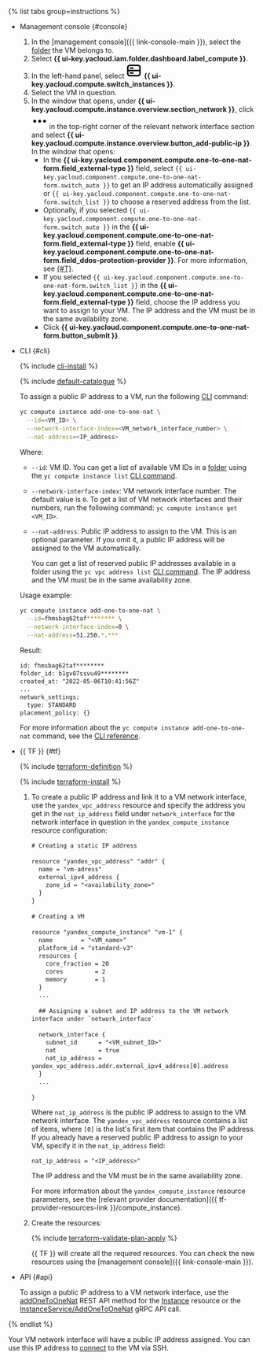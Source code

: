 {% list tabs group=instructions %}

- Management console {#console}

  1. In the [management console]({{ link-console-main }}), select the [folder](../../resource-manager/concepts/resources-hierarchy.md#folder) the VM belongs to.
  1. Select **{{ ui-key.yacloud.iam.folder.dashboard.label_compute }}**.
  1. In the left-hand panel, select ![image](../../_assets/console-icons/server.svg) **{{ ui-key.yacloud.compute.switch_instances }}**.
  1. Select the VM in question.
  1. In the window that opens, under **{{ ui-key.yacloud.compute.instance.overview.section_network }}**, click ![image](../../_assets/console-icons/ellipsis.svg) in the top-right corner of the relevant network interface section and select **{{ ui-key.yacloud.compute.instance.overview.button_add-public-ip }}**. In the window that opens:
      * In the **{{ ui-key.yacloud.component.compute.one-to-one-nat-form.field_external-type }}** field, select `{{ ui-key.yacloud.component.compute.one-to-one-nat-form.switch_auto }}` to get an IP address automatically assigned or `{{ ui-key.yacloud.component.compute.one-to-one-nat-form.switch_list }}` to choose a reserved address from the list.
      * Optionally, if you selected `{{ ui-key.yacloud.component.compute.one-to-one-nat-form.switch_auto }}` in the **{{ ui-key.yacloud.component.compute.one-to-one-nat-form.field_external-type }}** field, enable **{{ ui-key.yacloud.component.compute.one-to-one-nat-form.field_ddos-protection-provider }}**. For more information, see [{#T}](../../vpc/ddos-protection/index.md).
      * If you selected `{{ ui-key.yacloud.component.compute.one-to-one-nat-form.switch_list }}` in the **{{ ui-key.yacloud.component.compute.one-to-one-nat-form.field_external-type }}** field, choose the IP address you want to assign to your VM. The IP address and the VM must be in the same availability zone.
      * Click **{{ ui-key.yacloud.component.compute.one-to-one-nat-form.button_submit }}**.

- CLI {#cli}

  {% include [cli-install](../../_includes/cli-install.md) %}

  {% include [default-catalogue](../../_includes/default-catalogue.md) %}

  To assign a public IP address to a VM, run the following [CLI](../../cli/) command:

  ```bash
  yc compute instance add-one-to-one-nat \
    --id=<VM_ID> \
    --network-interface-index=<VM_network_interface_number> \
    --nat-address=<IP_address>
  ```

  Where:
  * `--id`: VM ID. You can get a list of available VM IDs in a [folder](../../resource-manager/concepts/resources-hierarchy.md#folder) using the `yc compute instance list` [CLI command](../../cli/cli-ref/compute/cli-ref/instance/list.md).
  * `--network-interface-index`: VM network interface number. The default value is `0`. To get a list of VM network interfaces and their numbers, run the following command: `yc compute instance get <VM_ID>`.
  * `--nat-address`: Public IP address to assign to the VM. This is an optional parameter. If you omit it, a public IP address will be assigned to the VM automatically.

    You can get a list of reserved public IP addresses available in a folder using the `yc vpc address list` [CLI command](../../cli/cli-ref/vpc/cli-ref/address/list.md). The IP address and the VM must be in the same availability zone.

  Usage example:

  ```bash
  yc compute instance add-one-to-one-nat \
    --id=fhmsbag62taf******** \
    --network-interface-index=0 \
    --nat-address=51.250.*.***
  ```

  Result:

  ```text
  id: fhmsbag62taf********
  folder_id: b1gv87ssvu49********
  created_at: "2022-05-06T10:41:56Z"
  ...
  network_settings:
    type: STANDARD
  placement_policy: {}
  ```

  For more information about the `yc compute instance add-one-to-one-nat` command, see the [CLI reference](../../cli/cli-ref/compute/cli-ref/instance/add-one-to-one-nat.md).

- {{ TF }} {#tf}

  {% include [terraform-definition](../../_tutorials/_tutorials_includes/terraform-definition.md) %}

  {% include [terraform-install](../../_includes/terraform-install.md) %}

  1. To create a public IP address and link it to a VM network interface, use the `yandex_vpc_address` resource and specify the address you get in the `nat_ip_address` field under `network_interface` for the network interface in question in the `yandex_compute_instance` resource configuration:

     ```hcl
     # Creating a static IP address

     resource "yandex_vpc_address" "addr" {
       name = "vm-adress"
       external_ipv4_address {
         zone_id = "<availability_zone>"
       }
     }

     # Creating a VM

     resource "yandex_compute_instance" "vm-1" {
       name        = "<VM_name>"
       platform_id = "standard-v3"
       resources {
         core_fraction = 20
         cores         = 2
         memory        = 1
       }
       ...

       ## Assigning a subnet and IP address to the VM network interface under `network_interface`

       network_interface {
         subnet_id      = "<VM_subnet_ID>"
         nat            = true
         nat_ip_address = yandex_vpc_address.addr.external_ipv4_address[0].address
       }
       ...

     }
     ```

     Where `nat_ip_address` is the public IP address to assign to the VM network interface. The `yandex_vpc_address` resource contains a list of items, where `[0]` is the list's first item that contains the IP address. If you already have a reserved public IP address to assign to your VM, specify it in the `nat_ip_address` field:

     ```hcl
     nat_ip_address = "<IP_address>"
     ```

     The IP address and the VM must be in the same availability zone.

     For more information about the `yandex_compute_instance` resource parameters, see the [relevant provider documentation]({{ tf-provider-resources-link }}/compute_instance).
  1. Create the resources:

     {% include [terraform-validate-plan-apply](../../_tutorials/_tutorials_includes/terraform-validate-plan-apply.md) %}

     {{ TF }} will create all the required resources. You can check the new resources using the [management console]({{ link-console-main }}).

- API {#api}

  To assign a public IP address to a VM network interface, use the [addOneToOneNat](../../compute/api-ref/Instance/addOneToOneNat.md) REST API method for the [Instance](../../compute/api-ref/Instance/index.md) resource or the [InstanceService/AddOneToOneNat](../../compute/api-ref/grpc/Instance/addOneToOneNat.md) gRPC API call.

{% endlist %}

Your VM network interface will have a public IP address assigned. You can use this IP address to [connect](../../compute/operations/vm-connect/ssh.md#vm-connect) to the VM via SSH.